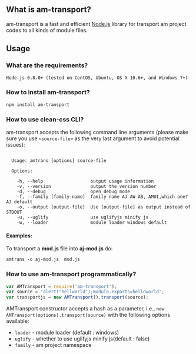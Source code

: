 ## What is am-transport?

am-transport is a fast and efficient [Node.js](http://nodejs.org/) library for transport am project codes to all kinds of module files.


## Usage

### What are the requirements?

```
Node.js 0.8.0+ (tested on CentOS, Ubuntu, OS X 10.6+, and Windows 7+)
```

### How to install am-transport?

```
npm install am-transport
```

### How to use clean-css CLI?

am-transport accepts the following command line arguments (please make sure
you use `<source-file>` as the very last argument to avoid potential issues):

```

  Usage: amtrans [options] source-file

  Options:

    -h, --help                  output usage information
    -v, --version               output the version number
    -d, --debug                 open debug mode
    -f, --family [family-name]  family name AJ AW AB, AMUI,which one? AJ default
    -o, --output [output-file]  Use [output-file] as output instead of STDOUT
    -u, --uglify                use uglifyjs minify js
    -w, --loader                module loader windows default
```

#### Examples:

To transport a **mod.js** file into **aj-mod.js** do:

```
amtrans -o aj-mod.js  mod.js
```

### How to use am-transport programmatically?

```js
var AMTransport = require('am-transport');
var source = 'alert("hellworld");module.exports=helloworld';
var transportjs = new AMTransport().transport(source);
```

AMTransport constructor accepts a hash as a parameter, i.e.,
`new AMTransport(options).transport(source)` with the following options available:

* `loader` - module loader (default : windows)
* `uglify` - whether to use uglifyjs minify js(default : false)
* `family` - am project namespace